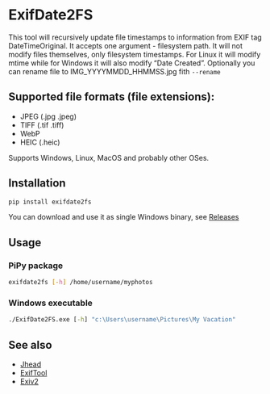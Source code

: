 # ExifDate2FS

This tool will recursively update file timestamps to information from EXIF tag DateTimeOriginal. It accepts one argument - filesystem path.
It will not modify files themselves, only filesystem timestamps. For Linux it will modify mtime while for Windows it will also modify
“Date Created”.
Optionally you can rename file to IMG_YYYYMMDD_HHMMSS.jpg fith `--rename`

## Supported file formats (file extensions):

* JPEG (.jpg .jpeg)
* TIFF (.tif .tiff)
* WebP
* HEIC (.heic)

Supports Windows, Linux, MacOS and probably other OSes.

## Installation

```sh
pip install exifdate2fs
```

You can download and use it as single Windows binary, see [Releases](https://github.com/varnav/ExifDate2FS/releases/)

## Usage

### PiPy package

```sh
exifdate2fs [-h] /home/username/myphotos
```

### Windows executable

```cmd
./ExifDate2FS.exe [-h] "c:\Users\username\Pictures\My Vacation"
```

## See also

* [Jhead](https://www.sentex.ca/~mwandel/jhead/)
* [ExifTool](https://exiftool.org/)
* [Exiv2](http://www.exiv2.org/)